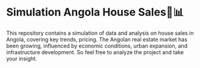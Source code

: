 # Simulation Angola House Sales🏡📊

This repository contains a simulation of data and analysis on house sales in Angola, covering key trends, pricing. The Angolan real estate market has been growing, influenced by economic conditions, urban expansion, and infrastructure development.
So feel free to analyze the project and take your insight.
